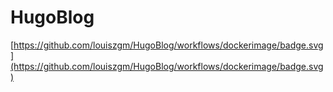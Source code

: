 # HugoBlog
[https://github.com/louiszgm/HugoBlog/workflows/dockerimage/badge.svg](https://github.com/louiszgm/HugoBlog/workflows/dockerimage/badge.svg)
